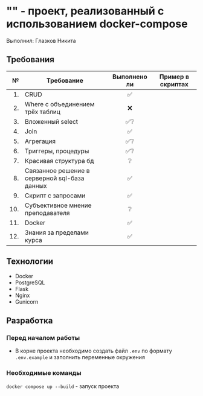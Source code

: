# "" - проект, реализованный с использованием docker-compose

Выполнил: Глазков Никита

## Требования

|   № | Требование                                    | Выполнено ли | Пример в скриптах |
| --: | --------------------------------------------- | :----------: | :---------------: |
|  1. | CRUD                                          |      ✅      |                   |
|  2. | Where с объединением трёх таблиц              |      ❌      |                   |
|  3. | Вложенный select                              |     ✅❔     |                   |
|  4. | Join                                          |      ✅      |                   |
|  5. | Агрегация                                     |     ✅❔     |                   |
|  6. | Триггеры, процедуры                           |     ✅❔     |                   |
|  7. | Красивая структура бд                         |      ❔      |                   |
|  8. | Связанное решение в серверной sql-база данных |      ✅      |                   |
|  9. | Скрипт с запросами                            |      ✅      |                   |
| 10. | Субъективное мнение преподавателя             |      ❔      |                   |
| 11. | Docker                                        |      ✅      |                   |
| 12. | Знания за пределами курса                     |      ✅      |                   |

## Технологии

- Docker
- PostgreSQL
- Flask
- Nginx
- Gunicorn

## Разработка

### Перед началом работы

- В корне проекта необходимо создать файл `.env` по формату `.env.example` и заполнить переменные окружения

### Необходимые команды

`docker compose up --build` - запуск проекта
